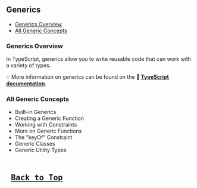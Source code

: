 ## Generics

* [Generics Overview](#generics-overview)
* [All Generic Concepts](#all-generic-concepts)

### Generics Overview

In TypeScript, generics allow you to write reusable code that can work with a variety of types. 

:bulb: More information on generics can be found on the **:link: [TypeScript documentation](https://www.typescriptlang.org/docs/handbook/2/generics.html)**.

### All Generic Concepts

* Built-in Generics
* Creating a Generic Function
* Working with Constraints
* More on Generic Functions
* The "keyOf" Constraint
* Generic Classes
* Generic Utility Types

<kbd> <br> [Back to Top](#generics) <br> </kbd>
---